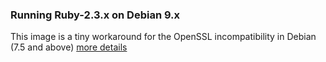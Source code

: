 ### Running Ruby-2.3.x on Debian 9.x

This image is a tiny workaround for the OpenSSL incompatibility in Debian (7.5 and above) [more details](https://github.com/rbenv/ruby-build/wiki#suggested-build-environment)